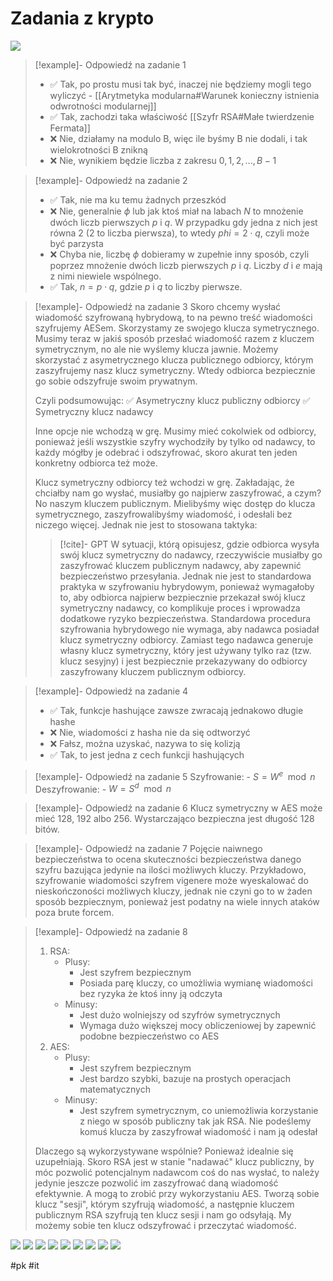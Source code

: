# Zadania z krypto

![](https://i.imgur.com/yZofNDw.png)

> [!example]- Odpowiedź na zadanie 1
>
> - ✅ Tak, po prostu musi tak być, inaczej nie będziemy mogli tego wyliczyć - [[Arytmetyka modularna#Warunek konieczny istnienia odwrotności modularnej]]
> - ✅ Tak, zachodzi taka właściwość [[Szyfr RSA#Małe twierdzenie Fermata]]
> - ❌ Nie, działamy na modulo B, więc ile byśmy B nie dodali, i tak wielokrotności B znikną
> - ❌ Nie, wynikiem będzie liczba z zakresu $0,1,2,...,B-1$

> [!example]- Odpowiedź na zadanie 2
>
> - ✅ Tak, nie ma ku temu żadnych przeszkód
> - ❌ Nie, generalnie $\phi$ lub jak ktoś miał na labach $N$ to mnożenie dwóch liczb pierwszych $p$ i $q$. W przypadku gdy jedna z nich jest równa $2$ ($2$ to liczba pierwsza), to wtedy $phi=2\cdot q$, czyli może być parzysta
> - ❌ Chyba nie, liczbę $\phi$ dobieramy w zupełnie inny sposób, czyli poprzez mnożenie dwóch liczb pierwszych $p$ i $q$. Liczby $d$ i $e$ mają z nimi niewiele wspólnego.
> - ✅ Tak, $n=p\cdot q$, gdzie $p$ i $q$ to liczby pierwsze.

> [!example]- Odpowiedź na zadanie 3
> Skoro chcemy wysłać wiadomość szyfrowaną hybrydową, to na pewno treść wiadomości szyfrujemy AESem. Skorzystamy ze swojego klucza symetrycznego. Musimy teraz w jakiś sposób przesłać wiadomość razem z kluczem symetrycznym, no ale nie wyślemy klucza jawnie. Możemy skorzystać z asymetrycznego klucza publicznego odbiorcy, którym zaszyfrujemy nasz klucz symetryczny. Wtedy odbiorca bezpiecznie go sobie odszyfruje swoim prywatnym.
>
> Czyli podsumowując:
> ✅ Asymetryczny klucz publiczny odbiorcy
> ✅ Symetryczny klucz nadawcy
>
> Inne opcje nie wchodzą w grę. Musimy mieć cokolwiek od odbiorcy, ponieważ jeśli wszystkie szyfry wychodziły by tylko od nadawcy, to każdy mógłby je odebrać i odszyfrować, skoro akurat ten jeden konkretny odbiorca też może.
>
> Klucz symetryczny odbiorcy też wchodzi w grę. Zakładając, że chciałby nam go wysłać, musiałby go najpierw zaszyfrować, a czym? No naszym kluczem publicznym. Mielibyśmy więc dostęp do klucza symetrycznego, zaszyfrowalibyśmy wiadomość, i odesłali bez niczego więcej. Jednak nie jest to stosowana taktyka:
>
> > [!cite]- GPT
> > W sytuacji, którą opisujesz, gdzie odbiorca wysyła swój klucz symetryczny do nadawcy, rzeczywiście musiałby go zaszyfrować kluczem publicznym nadawcy, aby zapewnić bezpieczeństwo przesyłania. Jednak nie jest to standardowa praktyka w szyfrowaniu hybrydowym, ponieważ wymagałoby to, aby odbiorca najpierw bezpiecznie przekazał swój klucz symetryczny nadawcy, co komplikuje proces i wprowadza dodatkowe ryzyko bezpieczeństwa.
> > Standardowa procedura szyfrowania hybrydowego nie wymaga, aby nadawca posiadał klucz symetryczny odbiorcy. Zamiast tego nadawca generuje własny klucz symetryczny, który jest używany tylko raz (tzw. klucz sesyjny) i jest bezpiecznie przekazywany do odbiorcy zaszyfrowany kluczem publicznym odbiorcy.

> [!example]- Odpowiedź na zadanie 4
>
> - ✅ Tak, funkcje hashujące zawsze zwracają jednakowo długie hashe
> - ❌ Nie, wiadomości z hasha nie da się odtworzyć
> - ❌ Fałsz, można uzyskać, nazywa to się kolizją
> - ✅ Tak, to jest jedna z cech funkcji hashujących

> [!example]- Odpowiedź na zadanie 5
> Szyfrowanie: - $S=W^{e}\mod n$
> Deszyfrowanie: - $W=S^{d}\mod n$

> [!example]- Odpowiedź na zadanie 6
> Klucz symetryczny w AES może mieć 128, 192 albo 256. Wystarczająco bezpieczna jest długość 128 bitów.

> [!example]- Odpowiedź na zadanie 7
> Pojęcie naiwnego bezpieczeństwa to ocena skuteczności bezpieczeństwa danego szyfru bazująca jedynie na ilości możliwych kluczy. Przykładowo, szyfrowanie wiadomości szyfrem vigenere może wyeskalować do nieskończoności możliwych kluczy, jednak nie czyni go to w żaden sposób bezpiecznym, ponieważ jest podatny na wiele innych ataków poza brute forcem.

> [!example]- Odpowiedź na zadanie 8
>
> 1. RSA:
>    - Plusy:
>      - Jest szyfrem bezpiecznym
>      - Posiada parę kluczy, co umożliwia wymianę wiadomości bez ryzyka że ktoś inny ją odczyta
>    - Minusy:
>      - Jest dużo wolniejszy od szyfrów symetrycznych
>      - Wymaga dużo większej mocy obliczeniowej by zapewnić podobne bezpieczeństwo co AES
> 2. AES:
>    - Plusy:
>      - Jest szyfrem bezpiecznym
>      - Jest bardzo szybki, bazuje na prostych operacjach matematycznych
>    - Minusy:
>      - Jest szyfrem symetrycznym, co uniemożliwia korzystanie z niego w sposób publiczny tak jak RSA. Nie podeślemy komuś klucza by zaszyfrował wiadomość i nam ją odesłał
>
> Dlaczego są wykorzystywane wspólnie? Ponieważ idealnie się uzupełniają. Skoro RSA jest w stanie "nadawać" klucz publiczny, by móc pozwolić potencjalnym nadawcom coś do nas wysłać, to należy jedynie jeszcze pozwolić im zaszyfrować daną wiadomość efektywnie. A mogą to zrobić przy wykorzystaniu AES. Tworzą sobie klucz "sesji", którym szyfrują wiadomość, a następnie kluczem publicznym RSA szyfrują ten klucz sesji i nam go odsyłają. My możemy sobie ten klucz odszyfrować i przeczytać wiadomość.

![](https://i.imgur.com/El3dJUm.png)
![](https://i.imgur.com/sH0Kq4f.png)
![](https://i.imgur.com/wVK8yzK.png)
![](https://i.imgur.com/vzajOcV.png)
![](https://i.imgur.com/vi8dnHq.png)
![](https://i.imgur.com/KrQYjti.png)
![](https://i.imgur.com/QaUqva0.png)
![](https://i.imgur.com/lfpu8tf.jpg)
![](https://i.imgur.com/Am2leJs.jpg)

#pk #it
